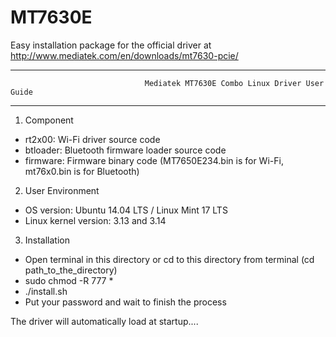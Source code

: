 MT7630E
=======
Easy installation package for the official driver at http://www.mediatek.com/en/downloads/mt7630-pcie/


***************************************************************************************************************************
                                  Mediatek MT7630E Combo Linux Driver User Guide
***************************************************************************************************************************

1.  Component

* rt2x00: Wi-Fi driver source code
* btloader: Bluetooth firmware loader source code
* firmware: Firmware binary code (MT7650E234.bin is for Wi-Fi, mt76x0.bin is for Bluetooth)

2.  User Environment

* OS version: Ubuntu 14.04 LTS / Linux Mint 17 LTS
* Linux kernel version: 3.13 and 3.14

3.  Installation

 * Open terminal in this directory or cd to this directory from terminal (cd path_to_the_directory)
 *  sudo chmod -R 777 *
 *  ./install.sh
 * Put your password and wait to finish the process
  
 
The driver will automatically load at startup.... 
